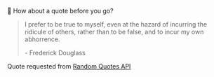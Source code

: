 📣 How about a quote before you go?

> I prefer to be true to myself, even at the hazard of incurring the ridicule of others, rather than to be false, and to incur my own abhorrence.
>
> <p>- Frederick Douglass</p>

Quote requested from [Random Quotes API](https://github.com/lukePeavey/quotable)
